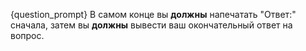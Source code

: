 {question_prompt}
В самом конце вы **должны** напечатать "Ответ:" сначала, затем вы **должны** вывести ваш окончательный ответ на вопрос.